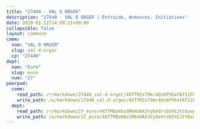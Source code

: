 ```yaml
---
title: "27440 - VAL D ORGER"
description: "27440 - VAL D ORGER | Entraide, Annonces, Initiatives"
date: 2020-01-11T14:09:21+09:00
collapsible: false
layout: commune
comm:
  nom: "VAL D ORGER"
  slug: val-d-orger
  cp: "27440"
dept:
  nom: "Eure"
  slug: eure
  num: "27"
peerpad:
  comm:
    read_path: /r/markdown/27440_val-d-orger/4XTTM2xT9mr4Qn6PYKafAT11FQHs9giLLaikDeP8G2WWscZiT
    write_path: /w/markdown/27440_val-d-orger/4XTTM2xT9mr4Qn6PYKafAT11FQHs9giLLaikDeP8G2WWscZiT-K3TgTftpkNjnXLmrZzq2kU2YsMUewiEEJ9gxdnGuyoka8U41vYwujEFEQSicPW26vFubhVvyMfbFqo4irTjccYr9kPkKKm1pfWqbqPbLWhFtAZnRG4ditKJVPEzfwNmfpWEWqJWw
  dept:
    read_path: /r/markdown/27_eure/4XTTMBaX6xSM64UAX3YybedrsEGYEJtt6vopdQsPEFtGijgwg
    write_path: /w/markdown/27_eure/4XTTMBaX6xSM64UAX3YybedrsEGYEJtt6vopdQsPEFtGijgwg-K3TgUmjy61Gu7ZFzjoVmiacXP2Rc4pq6sxVCYUX3mFQZWQw9yCKsEoAMagtuW4jJTYhK96DsWW4cPmZLagvQNZ34BscGcu4btrtJibt18c1mpqofaWe6Q3RartDiuMTjY7NrsH4r
---
```


